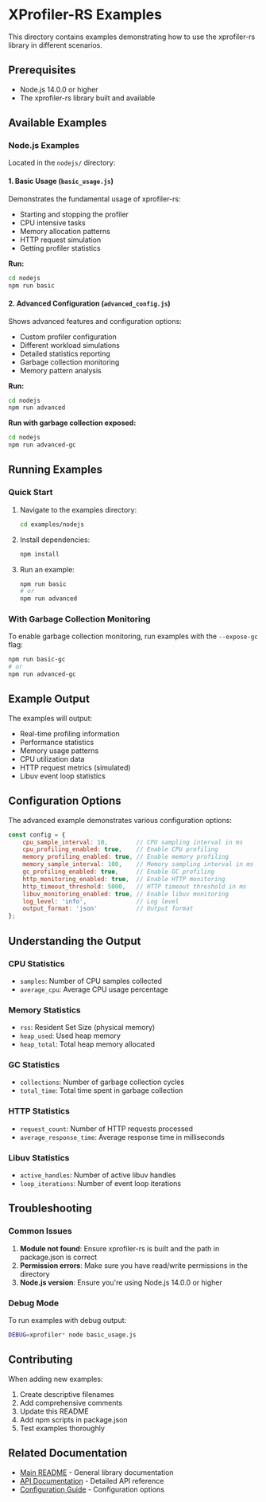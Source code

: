 # XProfiler-RS Examples

This directory contains examples demonstrating how to use the xprofiler-rs library in different scenarios.

## Prerequisites

- Node.js 14.0.0 or higher
- The xprofiler-rs library built and available

## Available Examples

### Node.js Examples

Located in the `nodejs/` directory:

#### 1. Basic Usage (`basic_usage.js`)

Demonstrates the fundamental usage of xprofiler-rs:
- Starting and stopping the profiler
- CPU intensive tasks
- Memory allocation patterns
- HTTP request simulation
- Getting profiler statistics

**Run:**
```bash
cd nodejs
npm run basic
```

#### 2. Advanced Configuration (`advanced_config.js`)

Shows advanced features and configuration options:
- Custom profiler configuration
- Different workload simulations
- Detailed statistics reporting
- Garbage collection monitoring
- Memory pattern analysis

**Run:**
```bash
cd nodejs
npm run advanced
```

**Run with garbage collection exposed:**
```bash
cd nodejs
npm run advanced-gc
```

## Running Examples

### Quick Start

1. Navigate to the examples directory:
   ```bash
   cd examples/nodejs
   ```

2. Install dependencies:
   ```bash
   npm install
   ```

3. Run an example:
   ```bash
   npm run basic
   # or
   npm run advanced
   ```

### With Garbage Collection Monitoring

To enable garbage collection monitoring, run examples with the `--expose-gc` flag:

```bash
npm run basic-gc
# or
npm run advanced-gc
```

## Example Output

The examples will output:
- Real-time profiling information
- Performance statistics
- Memory usage patterns
- CPU utilization data
- HTTP request metrics (simulated)
- Libuv event loop statistics

## Configuration Options

The advanced example demonstrates various configuration options:

```javascript
const config = {
    cpu_sample_interval: 10,        // CPU sampling interval in ms
    cpu_profiling_enabled: true,    // Enable CPU profiling
    memory_profiling_enabled: true, // Enable memory profiling
    memory_sample_interval: 100,    // Memory sampling interval in ms
    gc_profiling_enabled: true,     // Enable GC profiling
    http_monitoring_enabled: true,  // Enable HTTP monitoring
    http_timeout_threshold: 5000,   // HTTP timeout threshold in ms
    libuv_monitoring_enabled: true, // Enable libuv monitoring
    log_level: 'info',              // Log level
    output_format: 'json'           // Output format
};
```

## Understanding the Output

### CPU Statistics
- `samples`: Number of CPU samples collected
- `average_cpu`: Average CPU usage percentage

### Memory Statistics
- `rss`: Resident Set Size (physical memory)
- `heap_used`: Used heap memory
- `heap_total`: Total heap memory allocated

### GC Statistics
- `collections`: Number of garbage collection cycles
- `total_time`: Total time spent in garbage collection

### HTTP Statistics
- `request_count`: Number of HTTP requests processed
- `average_response_time`: Average response time in milliseconds

### Libuv Statistics
- `active_handles`: Number of active libuv handles
- `loop_iterations`: Number of event loop iterations

## Troubleshooting

### Common Issues

1. **Module not found**: Ensure xprofiler-rs is built and the path in package.json is correct
2. **Permission errors**: Make sure you have read/write permissions in the directory
3. **Node.js version**: Ensure you're using Node.js 14.0.0 or higher

### Debug Mode

To run examples with debug output:

```bash
DEBUG=xprofiler* node basic_usage.js
```

## Contributing

When adding new examples:
1. Create descriptive filenames
2. Add comprehensive comments
3. Update this README
4. Add npm scripts in package.json
5. Test examples thoroughly

## Related Documentation

- [Main README](../../README.md) - General library documentation
- [API Documentation](../../docs/) - Detailed API reference
- [Configuration Guide](../../docs/configuration.md) - Configuration options